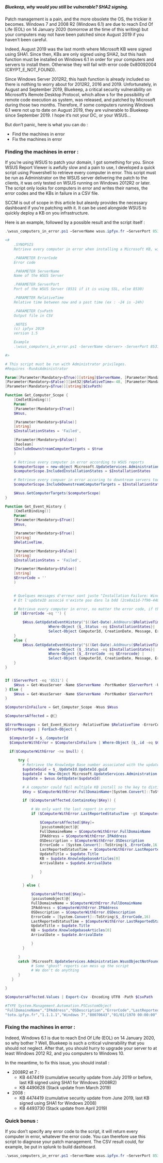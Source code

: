 ##### Bluekeep, why would you still be vulnerable? SHA2 signing.

Patch management is a pain, and the more obsolete the OS, the trickier it becomes. Windows 7 and 2008 R2 (Windows  6.1) are due to reach End Of Life (EOL) on 14 January 2020 (tomorrow at the time of this writing) but your computers may not have been patched since August 2019 if you haven’t been careful.

Indeed, August 2019 was the last month where Microsoft KB were signed using SHA1. Since then, KBs are only signed using SHA2, but this hash function must be installed on Windows 6.1 in order for your computers and servers to install them. Otherwise they will fail with error code 0x80092004 (CRYPT_E_NOT_FOUND).

Since Windows Server 2012R2, this hash function is already included so there is nothing to worry about for 2012R2, 2016 and 2019.
Unfortunately, in August and September 2019, Bluekeep, a critical security vulnerability on Microsoft’s Remote Desktop Protocol, which allow s for the possibility of remote code execution as system, was released, and patched by Microsoft during those two months. Therefore, if some computers running Windows 6.1 were not up to date on August 2019, they are vulnerable to Bluekeep since September 2019. I hope it’s not your DC, or your WSUS…

But don’t panic, here is what you can do :
-	Find the machines in error
-	Fix the machines in error

### Finding the machines in error :

If you’re using WSUS to patch your domain, I got something for you. Since WSUS Report Viewer is awfully slow and a pain to use, I developed a quick script using Powershell to retrieve every computer in error. This script must be run as Administrator on the WSUS server delivering the patch to the clients, it was only tested on WSUS running on Windows 2012R2 or later. The script only looks for computers in error and writes their names, the error codes and the KBs in failure in a CSV file.

SCCM is out of scope in this article but aleardy provides the necessary dashboard if you’re patching with it. It can be used alongside WSUS to quickly deploy a KB on you infrastructure.

Here is an example, followed by a possible result and the script itself :

```powershell
.\wsus_computers_in_error.ps1 –ServerName wsus.ipfyx.fr –ServerPort 8531 –RelativeTime -168 –ErrorCode 0x80092004 –CsvPath « .\computer_no_sha2_$(Get-Date –Format yyyy-MM-dd).csv »
```

```powershell
<#
    .SYNOPSIS
    Retrieve every computer in error when installing a Microsoft KB, with a specifi error code or not (SHA2 error : 0x80092004)

    .PARAMETER ErrorCode
    Error code

    .PARAMETER ServerName
    Name of the WSUS Server

    .PARAMETER ServerPort
    Port of the WSUS Server (8531 if it is using SSL, else 8530)

    .PARAMETER RelativeTime
    Relative time between now and a past time (ex : -24 is -24h)

    .PARAMETER CsvPath
    Output file in CSV

    .NOTES
    (c) ipfyx 2019
    version 1.5

    Example
    .\wsus_computers_in_error.ps1 -ServerName <Server> -ServerPort 8531 -RelativeTime -168 -Errorcode 0x80092004 -CsvPath ".\computer_no_sha2_$(Get-Date -Format yyyy-MM-dd).csv"

#>

# This script must be run with Administrator privileges.
#Requires -RunAsAdministrator

Param([Parameter(Mandatory=$True)][string]$ServerName, [Parameter(Mandatory=$True)][string]$ServerPort, 
[Parameter(Mandatory=$False)][int32]$RelativeTime=-48, [Parameter(Mandatory=$False)][string]$Errorcode='',
[Parameter(Mandatory=$True)][string]$CsvPath)

Function Get_Computer_Scope {
    [CmdletBinding()]
    Param(
    [Parameter(Mandatory=$True)]
    $Wsus,

    [Parameter(Mandatory=$False)]
    [string]
    $InstallationStates = 'Failed',

    [Parameter(Mandatory=$False)]
    [boolean]
    $IncludeDownstreamComputerTargets = $true
    )

    # Retrieve every computer in error according to WSUS reports
    $computerScope = new-object Microsoft.UpdateServices.Administration.ComputerTargetScope
    $computerScope.IncludedInstallationStates = $InstallationStates

    # Retrieve every compuer in error accoring to downtream servers too
    $computerScope.IncludeDownstreamComputerTargets = $InstallationStates

    $Wsus.GetComputerTargets($computerScope)
}

Function Get_Event_History {
    [CmdletBinding()]
    Param(
    [Parameter(Mandatory=$True)]
    $Wsus,

    [Parameter(Mandatory=$True)]
    [string]
    $RelativeTime,

    [Parameter(Mandatory=$False)]
    [string]
    $InstallationStates = 'Failed',

    [Parameter(Mandatory=$False)]
    [string]
    $ErrorCode = ''
    )

    
    # Quelques messages d'erreur sont juste "Installation Failure: Windows failed to install the following update with error %1: %2"
    # Et l'updateID associé n'existe pas dans la bdd (2ce8a11d-7f90-4489-92f3-a202585b793b), pourquoi, je sais pas, mais ca fout le sbeul

    # Retrieve every computer in error, no matter the error code, if the error code is not spectified
    if ($ErrorCode -eq '') {

        $Wsus.GetUpdateEventHistory("$((Get-Date).AddHours($RelativeTime))","$(Get-Date)")|
                    Where-Object {$_.Status -eq $InstallationStates}|
                    Select-Object ComputerId, CreationDate, Message, ErrorCode, UpdateId
    }
    else {
        $Wsus.GetUpdateEventHistory("$((Get-Date).AddHours($RelativeTime))","$(Get-Date)")|
                    Where-Object {$_.Status -eq $InstallationStates}|
                    Where-Object {$_.ErrorCode -eq $Errorcode} |
                    Select-Object ComputerId, CreationDate, Message, ErrorCode, UpdateId
    }
}


If ($ServerPort -eq '8531') {
    $Wsus = Get-WsusServer -Name $ServerName -PortNumber $ServerPort -UseSsl
} Else {
    $Wsus = Get-WsusServer -Name $ServerName -PortNumber $ServerPort
}

$ComputersInFailure = Get_Computer_Scope -Wsus $Wsus

$ComputersAffected = @{}

$ErrorMessages = Get_Event_History -RelativeTime $RelativeTime -ErrorCode $ErrorCode -Wsus $Wsus
$ErrorMessages | ForEach-Object {

  $ComputerId = $_.ComputerId
  $ComputerWithError = $ComputersInFailure | Where-Object {$_.id -eq $ComputerId}

  if($ComputerWithError -ne $null) {
  
      try {
        # Retrieve the Knowledge Base number associated with the update guid
        $updateGuid = $_.UpdateId.UpdateId.guid
        $updateId = New-Object Microsoft.UpdateServices.Administration.UpdateRevisionId($updateGuid)
        $update = $wsus.GetUpdate($updateId)

        # A computer could fail multiple KB install so the key to distinguish every case is FullDomaineName+KB
        $Key = $ComputerWithError.FullDomainName+[System.Convert]::ToString($_.ErrorCode,16)+$update.KnowledgebaseArticles[0]

        if ($ComputersAffected.ContainsKey($Key)) {

            # We only want the last report in error
            if ($ComputerWithError.LastReportedStatusTime -gt $ComputersAffected[$Key].LastReportedStatusTime) {

                $ComputersAffected[$Key]=    
                [pscustomobject]@{  
                FullDomaineName = $ComputerWithError.FullDomainName
                IPAddress = $ComputerWithError.IPAddress
                OSDescription = $ComputerWithError.OSDescription
                ErrorCode = [System.Convert]::ToString($_.ErrorCode,16)
                LastReportedStatusTime = $ComputerWithError.LastReportedStatusTime
                UpdateTitle = $update.Title
                KB = $update.KnowledgebaseArticles[0]
                ArrivalDate = $update.ArrivalDate

                }                
            }
          
        } else {

            $ComputersAffected[$Key]=    
            [pscustomobject]@{  
            FullDomaineName = $ComputerWithError.FullDomainName
            IPAddress = $ComputerWithError.IPAddress
            OSDescription = $ComputerWithError.OSDescription
            ErrorCode = [System.Convert]::ToString($_.ErrorCode,16)
            LastReportedStatusTime = $ComputerWithError.LastReportedStatusTime
            UpdateTitle = $update.Title
            KB = $update.KnowledgebaseArticles[0]
            ArrivalDate = $update.ArrivalDate

            }
        }

      }
      catch [Microsoft.UpdateServices.Administration.WsusObjectNotFoundException]{
            # Some "ghost" reports can mess up the script
            # We don't do anything
      }
   }

}

$ComputersAffected.Values | Export-Csv -Encoding UTF8 -Path $CsvPath

```

```powershell
#TYPE System.Management.Automation.PSCustomObject
"FullDomaineName","IPAddress","OSDescription","ErrorCode","LastReportedStatusTime","UpdateTitle","KB","ArrivalDate"
"toto.ipfyx.fr","1.1.1.1","Windows 7","80070643","01/01/1970 00:00:00","Cumulative Security Update","4474333","01/01/1970 01:00:00"
```
### Fixing the machines in error :

Indeed, Windows 6.1 is due to reach End Of Life (EOL) on 14 January 2020, so why bother ? Well, Bluekeep is such a critical vulnerability that you should not neglect. After that, you should hurry to upgrade your server to at least Windows 2012 R2, and you computers to Windows 10.

In the meantime, to fix this issue, you should install : 

- 2008R2 et 7 :
  - KB 4474419 (cumulative security update from July 2019 or before, last KB signed using SHA1 for Windows 2008R2)
  - KB 4490628 (Stack update from March 2019)
- 2008 :
  - KB 4474419 (cumulative security update from June 2019, last KB signed using SHA1 for Windows 2008)
  - KB 4493730 (Stack update from April 2019)
  
### Quick bonus :

If you don’t specify any error code to the script, it will return every computer in error, whatever the error code. You can therefore use this script to diagnose your patch management. The CSV result could, for example, be put in splunk to build dashboard.

```powershell
.\wsus_computers_in_error.ps1 –ServerName wsus.ipfyx.fr –ServerPort 8531 –RelativeTime -168 ––CsvPath « .\computer_in_error_$(Get-Date –Format yyyy-MM-dd).csv »
```
